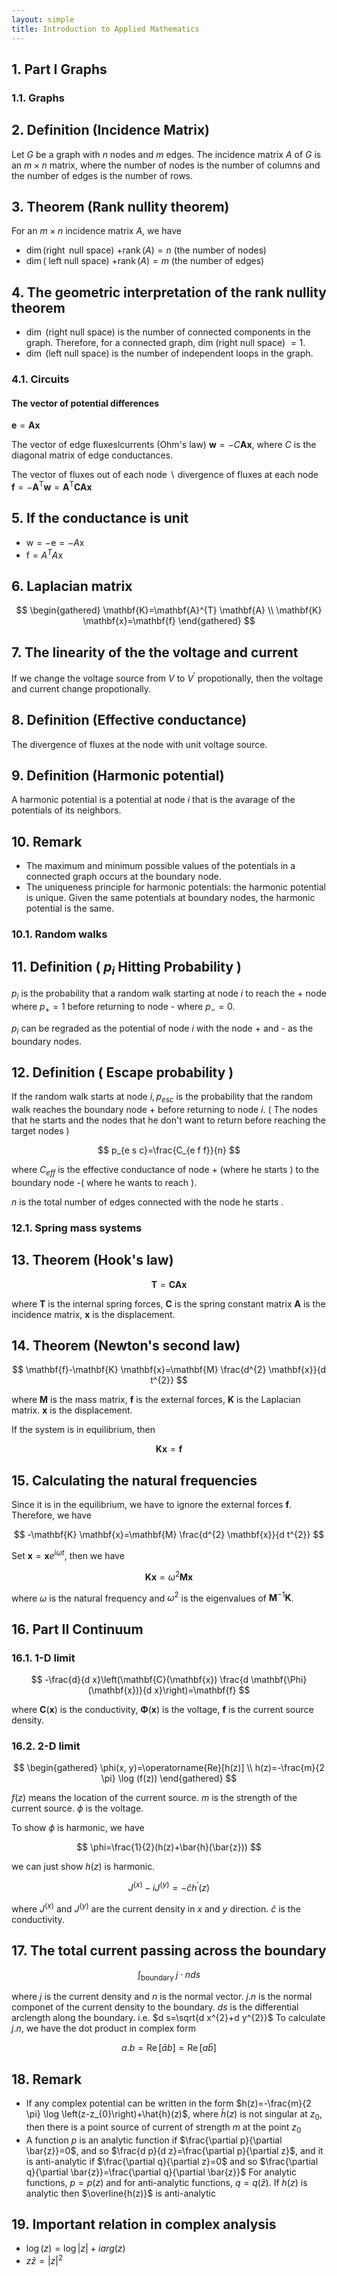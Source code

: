 ```yaml
---
layout: simple
title: Introduction to Applied Mathematics
---
```


## 1. Part I Graphs

### 1.1. Graphs

## 2. Definition (Incidence Matrix)

Let $G$ be a graph with $n$ nodes and $m$ edges. The incidence matrix $A$ of $G$ is an $m \times n$ matrix, where the number of nodes is the number of columns and the number of edges is the number of rows.

## 3. Theorem (Rank nullity theorem)

For an $m \times n$ incidence matrix $A$, we have

- $\operatorname{dim}(\operatorname{right}$ null space) $+\operatorname{rank}(A)=n$ (the number of nodes)
- $\operatorname{dim}($ left null space) $+\operatorname{rank}(A)=m$ (the number of edges)


## 4. The geometric interpretation of the rank nullity theorem

- $\operatorname{dim}$ (right null space) is the number of connected components in the graph. Therefore, for a connected graph, dim (right null space) $=1$.
- $\operatorname{dim}$ (left null space) is the number of independent loops in the graph.


### 4.1. Circuits

#### The vector of potential differences

$\mathbf{e}=\mathbf{A x}$

The vector of edge fluxeslcurrents (Ohm's law) $\mathbf{w}=-C \mathbf{A} \mathbf{x}$, where $C$ is the diagonal matrix of edge conductances.

The vector of fluxes out of each node $\backslash$ divergence of fluxes at each node $\mathbf{f}=-\mathbf{A}^{\mathrm{T}} \mathbf{w}=\mathbf{A}^{\mathrm{T}} \mathbf{C A \mathbf { x }}$

## 5. If the conductance is unit

- $\mathrm{w}=-\mathrm{e}=-A \mathrm{x}$
- $\mathrm{f}=A^{T} A \mathrm{x}$


## 6. Laplacian matrix

$$
\begin{gathered}
\mathbf{K}=\mathbf{A}^{T} \mathbf{A} \\
\mathbf{K} \mathbf{x}=\mathbf{f}
\end{gathered}
$$

## 7. The linearity of the the voltage and current

If we change the voltage source from $V$ to $V^{\prime}$ propotionally, then the voltage and current change propotionally.

## 8. Definition (Effective conductance)

The divergence of fluxes at the node with unit voltage source.

## 9. Definition (Harmonic potential)

A harmonic potential is a potential at node $i$ that is the avarage of the potentials of its neighbors.

## 10. Remark

- The maximum and minimum possible values of the potentials in a connected graph occurs at the boundary node.
- The uniqueness principle for harmonic potentials: the harmonic potential is unique. Given the same potentials at boundary nodes, the harmonic potential is the same.


### 10.1. Random walks

## 11. Definition ( $p_{i}$ Hitting Probability )

$p_{i}$ is the probability that a random walk starting at node $i$ to reach the + node where $p_{+}=1$ before returning to node - where $p_{-}=0$.

$p_{i}$ can be regraded as the potential of node $i$ with the node + and - as the boundary nodes.

## 12. Definition ( Escape probability )

If the random walk starts at node $i, p_{e s c}$ is the probability that the random walk reaches the boundary node + before returning to node $i$. ( The nodes that he starts and the nodes that he don't want to return before reaching the target nodes )

$$
p_{e s c}=\frac{C_{e f f}}{n}
$$

where $C_{e f f}$ is the effective conductance of node + (where he starts ) to the boundary node -( where he wants to reach ).

$n$ is the total number of edges connected with the node he starts .

### 12.1. Spring mass systems

## 13. Theorem (Hook's law)

$$
\mathbf{T}=\mathbf{C A x}
$$

where $\mathbf{T}$ is the internal spring forces, $\mathbf{C}$ is the spring constant matrix $\mathbf{A}$ is the incidence matrix, $\mathbf{x}$ is the displacement.

## 14. Theorem (Newton's second law)

$$
\mathbf{f}-\mathbf{K} \mathbf{x}=\mathbf{M} \frac{d^{2} \mathbf{x}}{d t^{2}}
$$

where $\mathbf{M}$ is the mass matrix, $\mathbf{f}$ is the external forces, $\mathbf{K}$ is the Laplacian matrix. $\mathbf{x}$ is the displacement.

If the system is in equilibrium, then

$$
\mathbf{K} \mathbf{x}=\mathbf{f}
$$

## 15. Calculating the natural frequencies

Since it is in the equilibrium, we have to ignore the external forces $\mathbf{f}$. Therefore, we have

$$
-\mathbf{K} \mathbf{x}=\mathbf{M} \frac{d^{2} \mathbf{x}}{d t^{2}}
$$

Set $\mathbf{x}=\mathbf{x} e^{i \omega t}$, then we have

$$
\mathbf{K} \mathbf{x}=\omega^{2} \mathbf{M} \mathbf{x}
$$

where $\omega$ is the natural frequency and $\omega^{2}$ is the eigenvalues of $\mathbf{M}^{-1} \mathbf{K}$.

## 16. Part II Continuum

### 16.1. 1-D limit

$$
-\frac{d}{d x}\left(\mathbf{C}(\mathbf{x}) \frac{d \mathbf{\Phi}(\mathbf{x})}{d x}\right)=\mathbf{f}
$$

where $\mathbf{C}(\mathbf{x})$ is the conductivity, $\mathbf{\Phi}(\mathbf{x})$ is the voltage, $\mathbf{f}$ is the current source density.

### 16.2. 2-D limit

$$
\begin{gathered}
\phi(x, y)=\operatorname{Re}[h(z)] \\
h(z)=-\frac{m}{2 \pi} \log (f(z))
\end{gathered}
$$

$f(z)$ means the location of the current source. $m$ is the strength of the current source. $\phi$ is the voltage.

To show $\phi$ is harmonic, we have

$$
\phi=\frac{1}{2}(h(z)+\bar{h}(\bar{z}))
$$

we can just show $h(z)$ is harmonic.

$$
J^{(x)}-i J^{(y)}=-\hat{c} h^{\prime}(z)
$$

where $J^{(x)}$ and $J^{(y)}$ are the current density in $x$ and $y$ direction. $\hat{c}$ is the conductivity.

## 17. The total current passing across the boundary

$$
\int_{\text {boundary }} j \cdot n d s
$$

where $j$ is the current density and $n$ is the normal vector. $j . n$ is the normal componet of the current density to the boundary. $d s$ is the differential arclength along the boundary. i.e. $d s=\sqrt{d x^{2}+d y^{2}}$ To calculate $j . n$, we have the dot product in complex form

$$
a . b=\operatorname{Re}[\bar{a} b]=\operatorname{Re}[a \bar{b}]
$$

## 18. Remark

- If any complex potential can be written in the form $h(z)=-\frac{m}{2 \pi} \log \left(z-z_{0}\right)+\hat{h}(z)$, where $\hat{h}(z)$ is not singular at $z_{0}$, then there is a point source of current of strength $m$ at the point $z_{0}$
- A function $p$ is an analytic function if $\frac{\partial p}{\partial \bar{z}}=0$, and so $\frac{d p}{d z}=\frac{\partial p}{\partial z}$, and it is anti-analytic if $\frac{\partial q}{\partial z}=0$ and so $\frac{\partial q}{\partial \bar{z}}=\frac{\partial q}{\partial \bar{z}}$ For analytic functions, $p=p(z)$ and for anti-analytic functions, $q=q(\bar{z})$. If $h(z)$ is analytic then $\overline{h(z)}$ is anti-analytic


## 19. Important relation in complex analysis

- $\log (z)=\log |z|+i arg (z)$
- $z \bar{z}=|z|^{2}$
